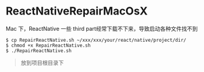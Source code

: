 # ReactNativeRepairMacOsX
Mac 下，ReactNative 一些 third part经常下载不下来，导致启动各种文件找不到


```shell
$ cp RepairReactNative.sh ~/xxx/xxx/your/react/native/project/dir/ 
$ chmod +x RepairReactNative.sh
$ ./RepairReactNative.sh
```

> 放到项目根目录下
